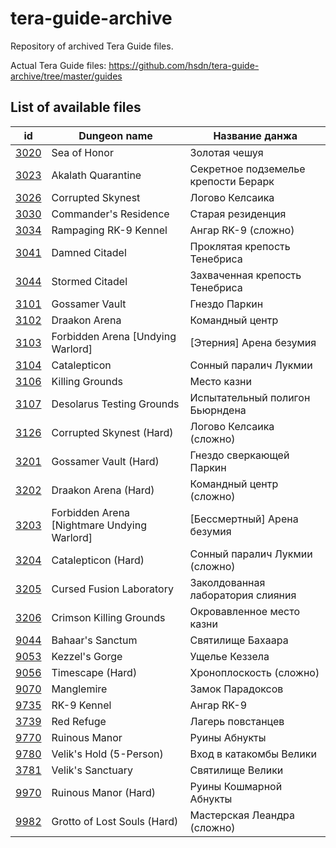 # tera-guide-archive

Repository of archived Tera Guide files.

Actual Tera Guide files: https://github.com/hsdn/tera-guide-archive/tree/master/guides

## List of available files

id | Dungeon name | Название данжа
--- | --- | ---
[3020](/guides/3020.js) | Sea of Honor | Золотая чешуя
[3023](/guides/3023.js) | Akalath Quarantine | Секретное подземелье крепости Берарк
[3026](/guides/3026.js) | Corrupted Skynest | Логово Келсаика
[3030](/guides/3030.js) | Commander's Residence | Старая резиденция
[3034](/guides/3034.js) | Rampaging RK-9 Kennel | Ангар RK-9 (сложно)
[3041](/guides/3041.js) | Damned Citadel | Проклятая крепость Тенебриса
[3044](/guides/3044.js) | Stormed Citadel | Захваченная крепость Тенебриса
[3101](/guides/3101.js) | Gossamer Vault | Гнездо Паркин
[3102](/guides/3102.js) | Draakon Arena | Командный центр
[3103](/guides/3103.js) | Forbidden Arena [Undying Warlord] | [Этерния] Арена безумия
[3104](/guides/3104.js) | Catalepticon | Сонный паралич Лукмии
[3106](/guides/3106.js) | Killing Grounds | Место казни
[3107](/guides/3107.js) | Desolarus Testing Grounds | Испытательный полигон Бьюрндена
[3126](/guides/3126.js) | Corrupted Skynest (Hard) | Логово Келсаика (сложно)
[3201](/guides/3201.js) | Gossamer Vault (Hard) | Гнездо сверкающей Паркин
[3202](/guides/3202.js) | Draakon Arena (Hard) | Командный центр (сложно)
[3203](/guides/3203.js) | Forbidden Arena [Nightmare Undying Warlord] | [Бессмертный] Арена безумия
[3204](/guides/3204.js) | Catalepticon (Hard) | Сонный паралич Лукмии (сложно)
[3205](/guides/3205.js) | Cursed Fusion Laboratory | Заколдованная лаборатория слияния
[3206](/guides/3206.js) | Crimson Killing Grounds | Окровавленное место казни
[9044](/guides/9044.js) | Bahaar's Sanctum | Святилище Бахаара
[9053](/guides/9053.js) | Kezzel's Gorge | Ущелье Кеззела
[9056](/guides/9056.js) | Timescape (Hard) | Хроноплоскость (сложно)
[9070](/guides/9070.js) | Manglemire | Замок Парадоксов
[9735](/guides/9735.js) | RK-9 Kennel | Ангар RK-9
[3739](/guides/3739.js) | Red Refuge | Лагерь повстанцев
[9770](/guides/9770.js) | Ruinous Manor | Руины Абнукты
[9780](/guides/9780.js) | Velik's Hold (5-Person) | Вход в катакомбы Велики
[3781](/guides/3781.js) | Velik's Sanctuary | Святилище Велики
[9970](/guides/9970.js) | Ruinous Manor (Hard) | Руины Кошмарной Абнукты
[9982](/guides/9982.js) | Grotto of Lost Souls (Hard) | Мастерская Леандра (сложно)
